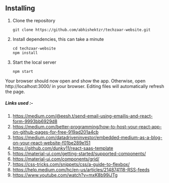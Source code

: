 
## Installing

1. Clone the repository

   ```
   git clone https://github.com/abhishektzr/techzaar-website.git
   ```
2. Install dependencies, this can take a minute

   ```
   cd techzaar-website
   npm install
   ```
3. Start the local server

   ```
   npm start
   ```

Your browser should now open and show the app. Otherwise, open http://localhost:3000/ in your browser. Editing files will automatically refresh the page.



##### Links used :-
1. https://medium.com/@eesh.t/send-email-using-emailjs-and-react-form-9993bb6929d8
2. https://medium.com/better-programming/how-to-host-your-react-app-on-github-pages-for-free-919ad201a4cb
3. https://medium.com/datadriveninvestor/embedded-medium-as-a-blog-on-your-react-website-f01be289e151
4. https://github.com/dunky11/react-saas-template
5. https://material-ui.com/getting-started/supported-components/
6. https://material-ui.com/components/grid/
7. https://css-tricks.com/snippets/css/a-guide-to-flexbox/
8. https://help.medium.com/hc/en-us/articles/214874118-RSS-feeds
9. https://www.youtube.com/watch?v=mxK8b99iJTg




